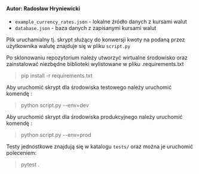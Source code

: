 #### Autor: Radosław Hryniewicki

- `example_currency_rates.json` - lokalne źródło danych z kursami walut
- `database.json` - baza danych z zapisanymi kursami walut

Plik uruchamialny tj. skrypt służący do konwersji kwoty na podaną przez użytkownika walutę znajduje się w pliku `script.py`

Po sklonowaniu repozytorium należy utworzyć wirtualne środowisko oraz zainstalować niezbędne biblioteki wylistowane w pliku .requirements.txt
 > pip install -r requirements.txt

Aby uruchomić skrypt dla środowiska testowego należy uruchomić komendę :
 > python script.py --env=dev


 Aby uruchomić skrypt dla środowiska produkcyjnego należy uruchomić komendę :
 > python script.py --env=prod


 Testy jednostkowe znajdują się w katalogu `tests/` oraz można je uruchomić poleceniem:
 > pytest .

